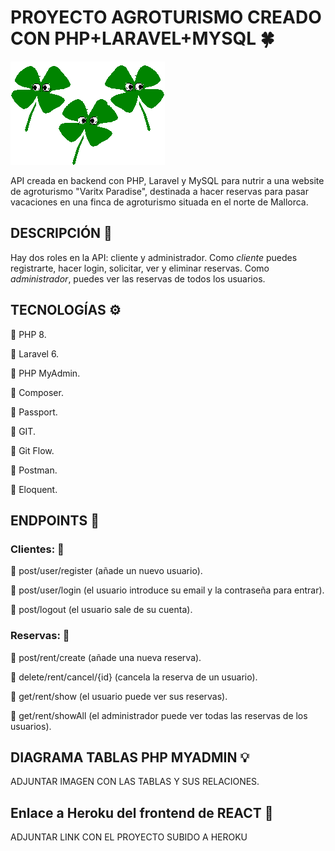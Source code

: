 # PROYECTO AGROTURISMO CREADO CON PHP+LARAVEL+MYSQL :four_leaf_clover:

![Screenshot](public/treboles.gif)


API creada en backend con PHP, Laravel y MySQL para nutrir a una website de agroturismo "Varitx Paradise", destinada a hacer reservas para pasar vacaciones en una finca de agroturismo situada en el norte de Mallorca. 


## DESCRIPCIÓN :open_book:

Hay dos roles en la API: cliente y administrador.
Como *cliente* puedes registrarte, hacer login, solicitar, ver y eliminar reservas.
Como *administrador*, puedes ver las reservas de todos los usuarios.


## TECNOLOGÍAS :gear:

:large_blue_circle: PHP 8.

:large_blue_circle: Laravel 6.

:large_blue_circle: PHP MyAdmin.

:large_blue_circle: Composer.

:large_blue_circle: Passport.

:large_blue_circle: GIT.

:large_blue_circle: Git Flow.

:large_blue_circle: Postman.

:large_blue_circle: Eloquent.


## ENDPOINTS :link:

### Clientes: :bust_in_silhouette: 

:round_pushpin:  post/user/register (añade un nuevo usuario).

:round_pushpin:  post/user/login (el usuario introduce su email y la contraseña para entrar).

:round_pushpin:  post/logout (el usuario sale de su cuenta).


### Reservas: :date:

:round_pushpin: post/rent/create (añade una nueva reserva).

:round_pushpin: delete/rent/cancel/{id} (cancela la reserva de un usuario).

:round_pushpin: get/rent/show (el usuario puede ver sus reservas).

:round_pushpin: get/rent/showAll (el administrador puede ver todas las reservas de los usuarios). 

## DIAGRAMA TABLAS PHP MYADMIN :bulb:

ADJUNTAR IMAGEN CON LAS TABLAS Y SUS RELACIONES.

## Enlace a Heroku del frontend de REACT :link:

ADJUNTAR LINK CON EL PROYECTO SUBIDO A HEROKU
